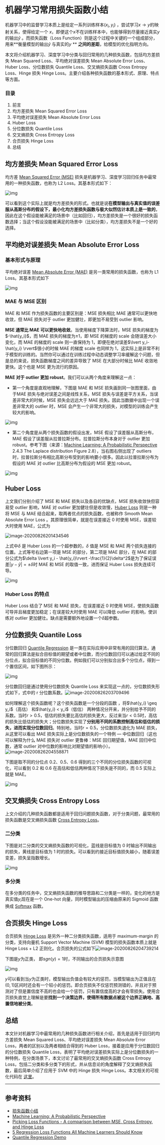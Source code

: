 # 机器学习常用损失函数小结

机器学习中的监督学习本质上是给定一系列训练样本$(x_i,y_i)$ ，尝试学习$x\rightarrow y$的映射关系，使得给定一个 $x$，即便这个$x$不在训练样本中，也能够得到尽量接近真实$y$的输出$\hat y$ 。而损失函数（Loss Function）则是这个过程中关键的一个组成部分，用来**衡量模型的输出$\hat y$ 与真实的$y$ ** **之间的差距**，给模型的优化指明方向。

本文将介绍机器学习、深度学习中分类与回归常用的几种损失函数，包括均方差损失 Mean Squared Loss、平均绝对误差损失 Mean Absolute Error Loss、Huber Loss、分位数损失 Quantile Loss、交叉熵损失函数 Cross Entropy Loss、Hinge 损失 Hinge Loss。主要介绍各种损失函数的基本形式、原理、特点等方面。

### 目录

1. 前言
2. 均方差损失 Mean Squared Error Loss
3. 平均绝对误差损失 Mean Absolute Error Loss
4. Huber Loss
5. 分位数损失 Quantile Loss
6. 交叉熵损失 Cross Entropy Loss
7. 合页损失 Hinge Loss
8. 总结

## 均方差损失 Mean Squared Error Loss

均方差 [Mean Squared Error (MSE)](https://link.zhihu.com/?target=https%3A//en.wikipedia.org/wiki/Mean_squared_error) 损失是机器学习、深度学习回归任务中最常用的一种损失函数，也称为 L2 Loss。其基本形式如下：

![img](https://i.loli.net/2020/08/29/wF9lET12Hzat4qk.jpg)

可以看到这个实际上就是均方差损失的形式。也就是说**在模型输出与真实值的误差服从高斯分布的假设下，最小化均方差损失函数与极大似然估计本质上是一致的**，因此在这个假设能被满足的场景中（比如回归），均方差损失是一个很好的损失函数选择；当这个假设没能被满足的场景中（比如分类），均方差损失不是一个好的选择。



## 平均绝对误差损失 Mean Absolute Error Loss

### 基本形式与原理

平均绝对误差 [Mean Absolute Error (MAE)](https://link.zhihu.com/?target=https%3A//en.wikipedia.org/wiki/Mean_absolute_error) 是另一类常用的损失函数，也称为 L1 Loss。其基本形式如下

![img](https://i.loli.net/2020/08/29/ohxLjeNvk573BCA.jpg)

### MAE 与 MSE 区别

MAE 和 MSE 作为损失函数的主要区别是：MSE 损失相比 MAE 通常可以更快地收敛，但 MAE 损失对于 outlier 更加健壮，即更加不易受到 outlier 影响。

**MSE 通常比 MAE 可以更快地收敛**。当使用梯度下降算法时，MSE 损失的梯度为$-\hat{y_i}$，而 MAE 损失的梯度为$\pm1$，即 MSE 的梯度的 scale 会随误差大小变化，而 MAE 的梯度的 scale 则一直保持为 1，即便在绝对误差$\lvert y_i-\hat{y_i} \rvert$很小的时候 MAE 的梯度 scale 也同样为 1，这实际上是非常不利于模型的训练的。当然你可以通过在训练过程中动态调整学习率缓解这个问题，但是总的来说，损失函数梯度之间的差异导致了 MSE 在大部分时候比 MAE 收敛地更快。这个也是 MSE 更为流行的原因。

**MAE 对于 outlier 更加 robust**。我们可以从两个角度来理解这一点：

- 第一个角度是直观地理解，下图是 MAE 和 MSE 损失画到同一张图里面，由于MAE 损失与绝对误差之间是线性关系，MSE 损失与误差是平方关系，当误差非常大的时候，MSE 损失会远远大于 MAE 损失。因此当数据中出现一个误差非常大的 outlier 时，MSE 会产生一个非常大的损失，对模型的训练会产生较大的影响。

![img](https://i.loli.net/2020/08/29/pdT48Mbz96mO7cv.jpg)

- 第二个角度是从两个损失函数的假设出发，MSE 假设了误差服从高斯分布，MAE 假设了误差服从拉普拉斯分布。拉普拉斯分布本身对于 outlier 更加 robust。参考下图（来源：[Machine Learning: A Probabilistic Perspective](https://link.zhihu.com/?target=https%3A//www.cs.ubc.ca/~murphyk/MLbook/) 2.4.3 The Laplace distribution Figure 2.8），当右图右侧出现了 outliers 时，拉普拉斯分布相比高斯分布受到的影响要小很多。因此以拉普拉斯分布为假设的 MAE 对 outlier 比高斯分布为假设的 MSE 更加 robust。

![img](https://i.loli.net/2020/08/29/5RkUC2K6Dqs34xi.jpg)



## Huber Loss

上文我们分别介绍了 MSE 和 MAE 损失以及各自的优缺点，MSE 损失收敛快但容易受 outlier 影响，MAE 对 outlier 更加健壮但是收敛慢，[Huber Loss](https://link.zhihu.com/?target=https%3A//en.wikipedia.org/wiki/Huber_loss) 则是一种将 MSE 与 MAE 结合起来，取两者优点的损失函数，也被称作 Smooth Mean Absolute Error Loss 。其原理很简单，就是在误差接近 0 时使用 MSE，误差较大时使用 MAE，公式为

![image-20200826201434546](https://i.loli.net/2020/08/26/7ewnCvlO9H1osuT.png)

上式中$\delta$ 是 Huber Loss 的一个超参数的，$\delta$ 值是 MSE 和 MAE 两个损失连接的位置。上式等号右边第一项是 MSE 的部分，第二项是 MAE 部分，在 MAE 的部分公式为$\delta \lvert y_i - \hat{y_i}\rvert -\frac{1}{2}\delta^2$是为了保证误差$|y-\hat{y}|=\pm\delta$时 MAE 和 MSE 的取值一致，进而保证 Huber Loss 损失连续可导。

![img](https://i.loli.net/2020/08/29/CXdqG9FxlsNZU7Y.jpg)

### Huber Loss 的特点

Huber Loss 结合了 MSE 和 MAE 损失，在误差接近 0 时使用 MSE，使损失函数可导并且梯度更加稳定；在误差较大时使用 MAE 可以降低 outlier 的影响，使训练对 outlier 更加健壮。缺点是需要额外地设置一个$\delta$超参数。



## 分位数损失 Quantile Loss

分位数回归 [Quantile Regression](https://link.zhihu.com/?target=https%3A//en.wikipedia.org/wiki/Quantile_regression) 是一类在实际应用中非常有用的回归算法，通常的回归算法是拟合目标值的期望或者中位数，而分位数回归可以通过给定不同的分位点，拟合目标值的不同分位数。例如我们可以分别拟合出多个分位点，得到一个置信区间，如下图所示：

![img](https://i.loli.net/2020/08/29/Jg8Pz4tU1ObSdf3.jpg)

分位数回归是通过使用分位数损失 Quantile Loss 来实现这一点的，分位数损失形式如下，式中的 r 分位数系数。![image-20200826203709496](https://i.loli.net/2020/08/29/tJwCfXvKZDAIWjs.png)

如何理解这个损失函数呢？这个损失函数是一个分段的函数 ，将$\hat{y_i} \geq y_i$（高估） 和$\hat{y_i} < y_i$（低估） 两种情况分开来，并分别给予不同的系数。当时$r>0.5$，低估的损失要比高估的损失更大，反过来当$r<0.5$时，高估的损失比低估的损失大；分位数损失实现了**分别用不同的系数控制高估和低估的损失，进而实现分位数回归**。特别地，当时$r=0.5$，分位数损失退化为 MAE 损失，从这里可以看出 MAE 损失实际上是分位数损失的一个特例 — 中位数回归（这也可以解释为什么 MAE 损失对 outlier 更鲁棒：MSE 回归期望值，MAE 回归中位数，通常 outlier 对中位数的影响比对期望值的影响小）。![image-20200826204558871](https://i.loli.net/2020/08/26/v2KCSn5UyRfBtzi.png)

下图是取不同的分位点 0.2、0.5、0.6 得到的三个不同的分位损失函数的可视化，可以看到 0.2 和 0.6 在高估和低估两种情况下损失是不同的，而 0.5 实际上就是 MAE。

![img](https://i.loli.net/2020/08/29/4zXVLMbogp5njGB.jpg)



## 交叉熵损失 Cross Entropy Loss

上文介绍的几种损失函数都是适用于回归问题损失函数，对于分类问题，最常用的损失函数是交叉熵损失函数 [Cross Entropy Loss](https://link.zhihu.com/?target=https%3A//en.wikipedia.org/wiki/Cross_entropy)。

### 二分类

下图是对二分类的交叉熵损失函数的可视化，蓝线是目标值为 0 时输出不同输出的损失，黄线是目标值为 1 时的损失。可以看到约接近目标值损失越小，随着误差变差，损失呈指数增长。

![img](https://i.loli.net/2020/08/29/kYuxOJ5zpj6TB3Z.jpg)



### 多分类

在多分类的任务中，交叉熵损失函数的推导思路和二分类是一样的，变化的地方是真实值$y_i$现在是一个 One-hot 向量，同时模型输出的压缩由原来的 Sigmoid 函数换成 [Softmax](https://link.zhihu.com/?target=https%3A//en.wikipedia.org/wiki/Softmax_function) 函数。

## 合页损失 Hinge Loss

合页损失 [Hinge Loss](https://link.zhihu.com/?target=https%3A//en.wikipedia.org/wiki/Hinge_loss) 是另外一种二分类损失函数，适用于 maximum-margin 的分类，支持向量机 Support Vector Machine (SVM) 模型的损失函数本质上就是 Hinge Loss + L2 正则化。合页损失的公式如下![image-20200826204739214](https://i.loli.net/2020/08/26/wIijyBsAxpG15tJ.png)

下图是$y$为正类， 即$sgn(y)=1$时，不同输出的合页损失示意图

![img](https://i.loli.net/2020/08/29/G3vVu6HItQLJhbd.jpg)

$y$可以看到当$y$为正类时，模型输出负值会有较大的惩罚，当模型输出为正值且在$(0,1)$区间时还会有一个较小的惩罚。即合页损失不仅惩罚预测错的，并且对于预测对了但是置信度不高的也会给一个惩罚，只有置信度高的才会有零损失。使用合页损失直觉上理解是要**找到一个决策边界，使得所有数据点被这个边界正确地、高置信地被分类**。

## 总结

本文针对机器学习中最常用的几种损失函数进行相关介绍，首先是适用于回归的均方差损失 Mean Squared Loss、平均绝对误差损失 Mean Absolute Error Loss，两者的区别以及两者相结合得到的 Huber Loss，接着是应用于分位数回归的分位数损失 Quantile Loss，表明了平均绝对误差损失实际上是分位数损失的一种特例，在分类场景下，本文讨论了最常用的交叉熵损失函数 Cross Entropy Loss，包括二分类和多分类下的形式，并从信息论的角度解释了交叉熵损失函数，最后简单介绍了应用于 SVM 中的 Hinge 损失 Hinge Loss。本文相关的可视化代码在 [这里](https://link.zhihu.com/?target=https%3A//github.com/borgwang/toys/tree/master/loss_functions)。

------

## 参考资料

- [损失函数小结](https://zhuanlan.zhihu.com/p/77686118)
- [Machine Learning: A Probabilistic Perspective](https://link.zhihu.com/?target=https%3A//www.cs.ubc.ca/~murphyk/MLbook/)
- [Picking Loss Functions - A comparison between MSE, Cross Entropy, and Hinge Loss](https://link.zhihu.com/?target=https%3A//rohanvarma.me/Loss-Functions/)
- [5 Regression Loss Functions All Machine Learners Should Know](https://link.zhihu.com/?target=https%3A//heartbeat.fritz.ai/5-regression-loss-functions-all-machine-learners-should-know-4fb140e9d4b0)
- [Quantile Regression Demo](https://link.zhihu.com/?target=https%3A//gist.github.com/borgwang/4313e9375ef233c3b812f9f80f1af2bb)